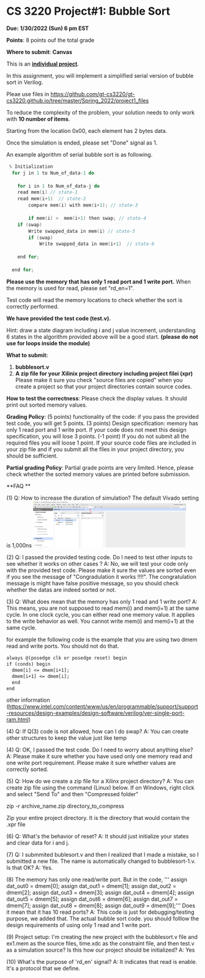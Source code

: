 # CS 3220 Project#1: Bubble Sort

**Due:** **1/30/2022 (Sun) 6 pm EST**

**Points**: 8 points ouf the total grade 

**Where to submit**: **Canvas** 

This is an **<u> individual project</u>**. 

In this assignment, you will implement a simplified serial version of  bubble sort in Verilog. 

Pleae use files in  https://github.com/gt-cs3220/gt-cs3220.github.io/tree/master/Spring_2022/project1_files

To reduce the complexity of the problem, your solution needs to only work with **10 number of items**. 

Starting from the location 0x00, each element has 2 bytes data. 

Once the simulation is ended, please set "Done" signal as 1. 


An example algorithm of serial bubble sort is as following.  

````c
 % Initialization 
  for j in 1 to Num_of_data-1 do 

    for i in 1 to Num_of_data-j do 
	read mem(i) // state-1 
	read mem(i+1)  // state-2
       	compare mem(i) with mem(i+1); // state-3 

        if mem(i) >  mem(i+1) then swap; // state-4 
	if (swap)
		Write swapped_data in mem(i) // state-5 
        if (swap)
         	Write swapped_data in mem(i+1)  // state-6 
    
    end for; 

  end for;  
````


**Please use the memory that has only 1 read port and 1 write port.** 
When the memory is used for read, please set "rd_en=1". 


Test code will read the memory locations to check whether the sort is correctly performed. 

**We have provided the test code (test.v).** 

Hint: draw a state diagram including i and j value increment, understanding 6 states in the algorithm provided above will be a good start. **(please do not use for loops inside the module)** 

**What to submit:**
1. **bubblesort.v**
2. **A zip file for your Xilinix project directory including project filei (xpr)**
Please make it sure you check "source files are copied" when you create a project so that your project directories contain source codes. 

**How to test the correctness**: Please check the display values. It should print out sorted memory values. 



**Grading Policy**: 
(5 points) functionality of the code: if you pass the provided test code, you will get 5 points. 
(3 points) Design specification:
 memory has only 1 read port and 1 write port. 
If your code does not meet this design specification, you will lose 3 points. 
(-1 point) If you do not submit all the required files you will loose 1 point. If your source code files are included in your zip file and if you 
submit all the files in your project directory, you should be sufficient. 



**Partial grading Policy**: Partial grade points are very limited. Hence, please check whether the sorted memory values are printed before submission. 

 

**FAQ ** 

(1) Q: How to increase the duration of simulation?  The default Vivado setting is 1,000ns 
<img src = "figs/vivado_simulation_time.png" width="400"> 


(2) Q: I passed the provided testing code. Do I need to test other inputs to see whether it works on other cases ? 
A: No, we will test your code only with the provided test code. Please make it sure the values are sorted even if you see the message of "Congradulation it works !!!!". The congratulation message is might have false positive message, so you should check whether the datas are indeed sorted or not. 

(3) Q: What does mean that the memory has only 1 read and 1 write port? 
A: This means, you are not supposed to read mem(i) and mem(i+1) at the same cycle. 
In one clock cycle, you can either read one memory value. 
It applies to the write behavior as well. You cannot write mem(i) and mem(i+1) at the same cycle.


for example the following code is the example that you are using two dmem read and write ports. You should not do that. 
```
always @(posedge clk or posedge reset) begin
if (conds) begin 
  dmem[i] <= dmem[i+1];
  dmem[i+1] <= dmem[i];
  end 
end 
```
 
other information (https://www.intel.com/content/www/us/en/programmable/support/support-resources/design-examples/design-software/verilog/ver-single-port-ram.html)

(4) Q: If Q(3) code is not allowed, how can I do swap? 
A: You can create other  structures  to keep the value just like temp 


(4) Q: OK, I passed the test code. Do I need to worry about anything else? 
A: Please make it sure whether you have used only one memory read and one write port requirement.  Please make it sure whether values are correctly sorted. 

(5) Q: How do we create a zip file for a Xilinx project directory?
A: You can create zip file using the command (Linux) below. If on Windows, right click and select "Send To" and then "Compressed folder"

zip -r archive_name.zip directory_to_compress

Zip your entire project directory. It is the directory that would contain the .xpr file 


(6) Q: What's the behavior of reset? 
A: It should just initialize your states and clear data for i and j. 

(7) Q: I submmited bublesort.v and then I realized that I made a mistake, so I submitted a new file. The name is automatically changed to bubblesort-1.v.
Is that OK? 
A: Yes. 


(8) The memory has only one read/write port. But in the code, 
'''    assign dat_out0 = dmem[0];
    assign dat_out1 = dmem[1];
    assign dat_out2 = dmem[2];
    assign dat_out3 = dmem[3];
    assign dat_out4 = dmem[4];
    assign dat_out5 = dmem[5];
    assign dat_out6 = dmem[6];
    assign dat_out7 = dmem[7];
    assign dat_out8 = dmem[8];
    assign dat_out9 = dmem[9];''' 
    Does it mean that it has 10 read ports? 
    A: This code is just for debugging/testing purpose, we added that. The actual bubble sort code. you should folllow the design requirements of using only 1 read and 1 write port. 
    
    
(9) Project setup: I'm creating the new project with the bubblesort.v file and ex1.mem as the source files, time.xdc as the constraint file, and then test.v as a simulation source? Is this how our project should be initialized?
A: Yes 

(10) What's the purpose of 'rd_en' signal? 
A: It indicates that read is enable. It's a protocol that we define. 



    


 

